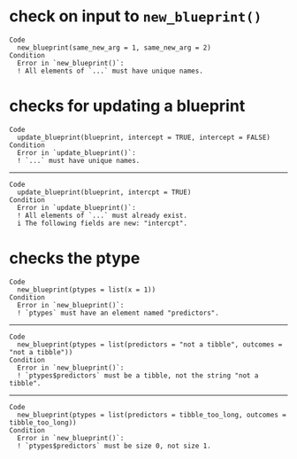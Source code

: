 # check on input to `new_blueprint()`

    Code
      new_blueprint(same_new_arg = 1, same_new_arg = 2)
    Condition
      Error in `new_blueprint()`:
      ! All elements of `...` must have unique names.

# checks for updating a blueprint

    Code
      update_blueprint(blueprint, intercept = TRUE, intercept = FALSE)
    Condition
      Error in `update_blueprint()`:
      ! `...` must have unique names.

---

    Code
      update_blueprint(blueprint, intercpt = TRUE)
    Condition
      Error in `update_blueprint()`:
      ! All elements of `...` must already exist.
      i The following fields are new: "intercpt".

# checks the ptype

    Code
      new_blueprint(ptypes = list(x = 1))
    Condition
      Error in `new_blueprint()`:
      ! `ptypes` must have an element named "predictors".

---

    Code
      new_blueprint(ptypes = list(predictors = "not a tibble", outcomes = "not a tibble"))
    Condition
      Error in `new_blueprint()`:
      ! `ptypes$predictors` must be a tibble, not the string "not a tibble".

---

    Code
      new_blueprint(ptypes = list(predictors = tibble_too_long, outcomes = tibble_too_long))
    Condition
      Error in `new_blueprint()`:
      ! `ptypes$predictors` must be size 0, not size 1.

